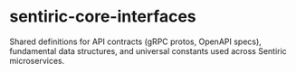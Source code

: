 # sentiric-core-interfaces
Shared definitions for API contracts (gRPC protos, OpenAPI specs), fundamental data structures, and universal constants used across Sentiric microservices.
